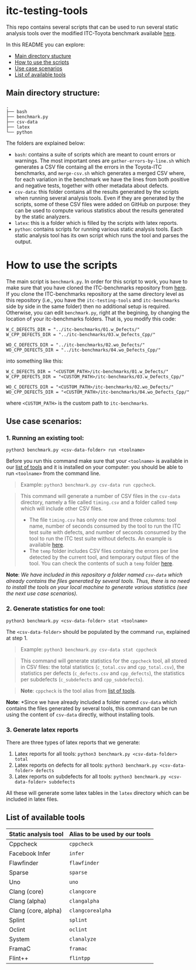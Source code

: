 # itc-testing-tools

This repo contains several scripts that can be used to run several static analysis tools over the modified ITC-Toyota benchmark available [here](https://github.com/andreiarusoaie/itc-benchmarks).

In this README you can explore:
* [Main directory stucture](#main-directory-structure)
* [How to use the scripts](#how-to-use-the-scripts)
* [Use case scenarios](#use-case-scenarios)
* [List of available tools](#list-of-available-tools)

## Main directory structure:

```
.
├── bash
├── benchmark.py
├── csv-data
├── latex
└── python
```

The folders are explained below:
* `bash`: contains a suite of scripts which are meant to count errors or warnings. The most important ones are `gather-errors-by-line.sh` which generates a CSV file containg all the errors in the Toyota-ITC benchmarks, and `merge-csv.sh` which generates a merged CSV where, for each variation in the benchmark we have the lines from both positive and negative tests, together with other metadata about defects.
* `csv-data`: this folder contains all the results generated by the scripts when running several analysis tools. Even if they are generated by the scripts, some of these CSV files were added on GitHub on purpose: they can be used to compute various statistics about the results generated by the static analyzers.
* `latex`: this is a folder which is filled by the scripts with latex reports.
* `python`: contains scripts for running various static analysis tools. Each static analysis tool has its own script which runs the tool and parses the output.

# How to use the scripts

The main script is `benchmark.py`. In order for this script to work, you have to make sure that you have cloned the ITC-benchmarks repository from [here](https://github.com/andreiarusoaie/itc-benchmarks). 
If you clone the ITC-benchmarks repository at the same directory level as this repository (i.e., you have the `itc-testing-tools` and `itc-benchmarks` side by side in the same folder) then no additional setup is required.
Otherwise, you can edit `benchmark.py`, right at the begining, by changing the location of your itc-benchmarks folders. That is, you modify this code:

```
W_C_DEFECTS_DIR = "../itc-benchmarks/01.w_Defects/"
W_CPP_DEFECTS_DIR = "../itc-benchmarks/03.w_Defects_Cpp/"

WO_C_DEFECTS_DIR = "../itc-benchmarks/02.wo_Defects/"
WO_CPP_DEFECTS_DIR = "../itc-benchmarks/04.wo_Defects_Cpp/"
```

into something like this:

```
W_C_DEFECTS_DIR = "<CUSTOM_PATH>/itc-benchmarks/01.w_Defects/"
W_CPP_DEFECTS_DIR = "<CUSTOM_PATH>/itc-benchmarks/03.w_Defects_Cpp/"

WO_C_DEFECTS_DIR = "<CUSTOM_PATH>/itc-benchmarks/02.wo_Defects/"
WO_CPP_DEFECTS_DIR = "<CUSTOM_PATH>/itc-benchmarks/04.wo_Defects_Cpp/"

```
where `<CUSTOM_PATH>` is the custom path to `itc-benchmarks`.


## Use case scenarios:

### 1. Running an existing tool: 
 
 ``` python3 benchmark.py <csv-data-folder> run <toolname> ```
 
Before you run this command make sure that your `<toolname>` is available in our [list of tools](#list-of-available-tools) and it is installed on your computer: you should be able to run `<toolname>` from the command line.
 
 > Example: `python3 benchmark.py csv-data run cppcheck`. 
 
 > This command will generate a number of CSV files in the `csv-data` directory, namely a file called `timing.csv` and a folder called `temp` which will include other CSV files. 
 > * The file `timing.csv` has only one row and three columns: tool name, number of seconds consumed by the tool to run the ITC test suite with defects, and number of seconds consumed by the tool to run the ITC test suite without defects. An example is available [here](https://github.com/andreiarusoaie/itc-testing-tools/blob/master/csv-data/cppcheck/timing.csv). 
 > * The `temp` folder includes CSV files containg the errors per line detected by the current tool, and temporary output files of the tool. You can check the contents of such a `temp` folder [here](https://github.com/andreiarusoaie/itc-testing-tools/tree/master/csv-data/cppcheck/temp).
 
**Note**: *We have included in this repository a folder named `csv-data` which already contains the files generated by several tools. Thus, there is no need to install the tools on your local machine to generate various statistics (see the next use case scenarios).*
 
 ### 2. Generate statistics for one tool:
 
 ```python3 benchmark.py <csv-data-folder> stat <toolname> ```

The `<csv-data-folder>` should be populated by the command `run`, explained at step 1.

 > Example: ```python3 benchmark.py csv-data stat cppcheck ```
 
 > This command will generate statistics for the `cppcheck` tool, all stored in CSV files: the total statistics (`c_total.csv` and `cpp_total.csv`), the statistics per defects (`c_defects.csv` and `cpp_defects`), the statistics per subdefects (`c_subdefects` and `cpp_subdefects`). 
 
 > **Note**: `cppcheck` is the tool alias from [list of tools](#list-of-available-tools).
 
 **Note**: *Since we have already included a folder named `csv-data` which contains the files generated by several tools, this command can be run using the content of `csv-data` directly, without installing tools.

### 3. Generate latex reports
There are three types of latex reports that we generate:
1. Latex reports for all tools:  ```python3 benchmark.py <csv-data-folder> total ```
2. Latex reports on defects for all tools:  ```python3 benchmark.py <csv-data-folder> defects ```
3. Latex reports on subdefects for all tools:  ```python3 benchmark.py <csv-data-folder> subdefects ```

All these will generate some latex tables in the `latex` directory which can be included in latex files.


## List of available tools
  | Static analysis tool | Alias to be used by our tools |
  |----------------------|-------------------------------|
  | Cppcheck | `cppcheck` |
  | Facebook Infer | `infer` |
  | Flawfinder | `flawfinder` |
  | Sparse | `sparse` |
  | Uno | `uno` |
  | Clang (core) | `clangcore`| 
  | Clang (alpha) | `clangalpha`| 
  | Clang (core, alpha) | `clangcorealpha`| 
  | Splint  | `splint` |
  | Oclint | `oclint`
  | System | `clanalyze` |
  | FramaC | `framac` |
  | Flint++ | `flintpp` |


